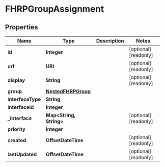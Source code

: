 

# FHRPGroupAssignment


## Properties

| Name | Type | Description | Notes |
|------------ | ------------- | ------------- | -------------|
|**id** | **Integer** |  |  [optional] [readonly] |
|**url** | **URI** |  |  [optional] [readonly] |
|**display** | **String** |  |  [optional] [readonly] |
|**group** | [**NestedFHRPGroup**](NestedFHRPGroup.md) |  |  |
|**interfaceType** | **String** |  |  |
|**interfaceId** | **Integer** |  |  |
|**_interface** | **Map&lt;String, String&gt;** |  |  [optional] [readonly] |
|**priority** | **Integer** |  |  |
|**created** | **OffsetDateTime** |  |  [optional] [readonly] |
|**lastUpdated** | **OffsetDateTime** |  |  [optional] [readonly] |



